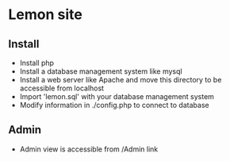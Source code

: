 # Lemon site

## Install
 - Install php
 - Install a database management system like mysql
 - Install a web server like Apache and move this directory to be accessible from localhost
 - Import 'lemon.sql' with your database management system
 - Modify information in ./config.php to connect to database
 
## Admin
 - Admin view is accessible from /Admin link
